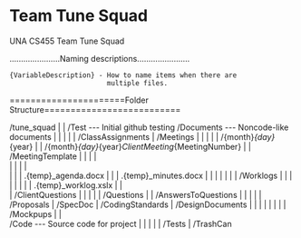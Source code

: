 # Team Tune Squad
UNA CS455 Team Tune Squad

......................Naming descriptions.......................

	{VariableDescription} - How to name items when there are
	                        multiple files.

======================Folder Structure==========================

/tune_squad
|
|
/Test      --- Initial github testing
/Documents --- Noncode-like documents
|    |
|    |
|    /ClassAssignments
|    /Meetings
|    |    |
|    |    /{month}_{day}_{year}
|    |    /{month}_{day}_{year}_ClientMeeting_{MeetingNumber}
|    |    /MeetingTemplate
|    |    |    |        
|    |    |    |        
|    |    |    .{temp}_agenda.docx
|    |    |    .{temp}_minutes.docx
|    |    |
|    |    |
|    /Worklogs
|    |    |
|    |    |
|    |    .{temp}_worklog.xslx
|    |      
|    /ClientQuestions
|    |    |
|    |    /Questions
|    |    /AnswersToQuestions
|    |
|    |
|    /Proposals
|    /SpecDoc
|    /CodingStandards
|    /DesignDocuments
|    |    |
|    |    |
|    |    /Mockpups
|
|    
/Code   --- Source code for project
|   |
|   |
|   /Tests
|   /TrashCan
